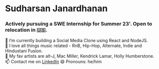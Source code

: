
# Sudharsan Janardhanan

### Actively pursuing a SWE Internship for Summer 23'. Open to relocation in 🇺🇸.



🔭 I’m currently building a Social Media Clone using React and NodeJS.
<br />
💬 I love all things music related - RnB, Hip-Hop, Alternate, Indie and Hindustani Fusion.
<br />
🌱 My fav artists are alt-J, Mac Miller, Kendrick Lamar, Holly Humberstone.
<br />
📫 Contact me on [LinkedIn](https://www.linkedin.com/in/sudharsan-jana-941529143/) 
😄 Pronouns: he/him
<br />


